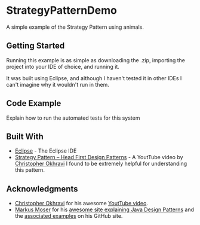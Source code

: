 # StrategyPatternDemo

A simple example of the Strategy Pattern using animals.

## Getting Started

Running this example is as simple as downloading the .zip, importing the project into your IDE of choice, and running it.

It was built using Eclipse, and although I haven't tested it in other IDEs I can't imagine why it wouldn't run in them.

## Code Example

Explain how to run the automated tests for this system

## Built With

* [Eclipse](https://eclipse.org/downloads/packages/eclipse-ide-java-developers/neon3) - The Eclipse IDE
* [Strategy Pattern – Head First Design Patterns](https://www.youtube.com/watch?v=v9ejT8FO-7I) - A YoutTube video by [Christopher Okhravi](http://christopherokhravi.se/) I found to be extremely helpful for understanding this pattern.

## Acknowledgments

* [Christopher Okhravi](http://christopherokhravi.se/) for his awesome [YoutTube video](https://www.youtube.com/watch?v=v9ejT8FO-7I).
* [Markus Moser](https://github.com/markusmo3) for his [awesome site explaining Java Design Patterns](http://java-design-patterns.com/) and the [associated examples](https://github.com/iluwatar/java-design-patterns/tree/master) on his GitHub site.
